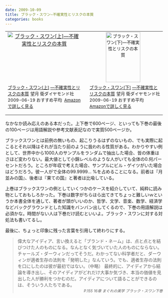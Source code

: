 ```yaml
---
date: 2009-10-09
title: ブラック・スワン—不確実性とリスクの本質
categories: books
---
```

<table border="0" cellpadding="5">
<tbody>
<tr>
<td width="250" align="center" valign="top"><a href="http://www.amazon.co.jp/exec/obidos/ASIN/4478001251/warikiru-22/ref=nosim/" target="_blank"><img class="fig" src="http://ecx.images-amazon.com/images/I/41TNK%2B8fr4L._SL160_.jpg" border="0" alt="ブラック・スワン[上]―不確実性とリスクの本質" /></a></td>
<td width="250" align="center" valign="top"><span style="font-size: 85%;"><a href="http://www.amazon.co.jp/exec/obidos/ASIN/4478008884/warikiru-22/ref=nosim/" target="_blank"><img class="fig" style="border: 0pt none;" src="http://ecx.images-amazon.com/images/I/41wvOZMTryL._SL160_.jpg" border="0" alt="ブラック・スワン[下]―不確実性とリスクの本質" width="110" height="160" /></a></span></td>
</tr>
<tr>
<td valign="top"><span style="font-size: 85%;"><a href="http://www.amazon.co.jp/%E3%83%96%E3%83%A9%E3%83%83%E3%82%AF%E3%83%BB%E3%82%B9%E3%83%AF%E3%83%B3-%E4%B8%8A-%E2%80%95%E4%B8%8D%E7%A2%BA%E5%AE%9F%E6%80%A7%E3%81%A8%E3%83%AA%E3%82%B9%E3%82%AF%E3%81%AE%E6%9C%AC%E8%B3%AA-%E3%83%8A%E3%82%B7%E3%83%BC%E3%83%A0%E3%83%BB%E3%83%8B%E3%82%B3%E3%83%A9%E3%82%B9%E3%83%BB%E3%82%BF%E3%83%AC%E3%83%96/dp/4478001251%3FSubscriptionId%3D15SMZCTB9V8NGR2TW082%26tag%3Dwarikiru-22%26linkCode%3Dxm2%26camp%3D2025%26creative%3D165953%26creativeASIN%3D4478001251" target="_blank">ブラック・スワン[上]</a>
<a href="http://www.amazon.co.jp/%E3%83%96%E3%83%A9%E3%83%83%E3%82%AF%E3%83%BB%E3%82%B9%E3%83%AF%E3%83%B3-%E4%B8%8A-%E2%80%95%E4%B8%8D%E7%A2%BA%E5%AE%9F%E6%80%A7%E3%81%A8%E3%83%AA%E3%82%B9%E3%82%AF%E3%81%AE%E6%9C%AC%E8%B3%AA-%E3%83%8A%E3%82%B7%E3%83%BC%E3%83%A0%E3%83%BB%E3%83%8B%E3%82%B3%E3%83%A9%E3%82%B9%E3%83%BB%E3%82%BF%E3%83%AC%E3%83%96/dp/4478001251%3FSubscriptionId%3D15SMZCTB9V8NGR2TW082%26tag%3Dwarikiru-22%26linkCode%3Dxm2%26camp%3D2025%26creative%3D165953%26creativeASIN%3D4478001251" target="_blank">―不確実性とリスクの本質</a><img src="http://www.assoc-amazon.jp/e/ir?t=warikiru-22&amp;l=ur2&amp;o=9" border="0" alt="" width="1" height="1" />
望月 衛ダイヤモンド社
2009-06-19
おすすめ平均  <img src="http://g-images.amazon.com/images/G/01/detail/stars-3-5.gif" alt="" />
<a href="http://www.amazon.co.jp/%E3%83%96%E3%83%A9%E3%83%83%E3%82%AF%E3%83%BB%E3%82%B9%E3%83%AF%E3%83%B3-%E4%B8%8A-%E2%80%95%E4%B8%8D%E7%A2%BA%E5%AE%9F%E6%80%A7%E3%81%A8%E3%83%AA%E3%82%B9%E3%82%AF%E3%81%AE%E6%9C%AC%E8%B3%AA-%E3%83%8A%E3%82%B7%E3%83%BC%E3%83%A0%E3%83%BB%E3%83%8B%E3%82%B3%E3%83%A9%E3%82%B9%E3%83%BB%E3%82%BF%E3%83%AC%E3%83%96/dp/4478001251%3FSubscriptionId%3D15SMZCTB9V8NGR2TW082%26tag%3Dwarikiru-22%26linkCode%3Dxm2%26camp%3D2025%26creative%3D165953%26creativeASIN%3D4478001251" target="_blank">Amazonで詳しく見る</a>

</span><span style="font-size: 85%;"> </span></td>
<td style="padding-left: 20px;" valign="top"><span style="font-size: 85%;"><a href="http://www.amazon.co.jp/%E3%83%96%E3%83%A9%E3%83%83%E3%82%AF%E3%83%BB%E3%82%B9%E3%83%AF%E3%83%B3-%E4%B8%8B-%E2%80%95%E4%B8%8D%E7%A2%BA%E5%AE%9F%E6%80%A7%E3%81%A8%E3%83%AA%E3%82%B9%E3%82%AF%E3%81%AE%E6%9C%AC%E8%B3%AA-%E3%83%8A%E3%82%B7%E3%83%BC%E3%83%A0%E3%83%BB%E3%83%8B%E3%82%B3%E3%83%A9%E3%82%B9%E3%83%BB%E3%82%BF%E3%83%AC%E3%83%96/dp/4478008884%3FSubscriptionId%3D15SMZCTB9V8NGR2TW082%26tag%3Dwarikiru-22%26linkCode%3Dxm2%26camp%3D2025%26creative%3D165953%26creativeASIN%3D4478008884" target="_blank">ブラック・スワン[下]</a>
<a href="http://www.amazon.co.jp/%E3%83%96%E3%83%A9%E3%83%83%E3%82%AF%E3%83%BB%E3%82%B9%E3%83%AF%E3%83%B3-%E4%B8%8B-%E2%80%95%E4%B8%8D%E7%A2%BA%E5%AE%9F%E6%80%A7%E3%81%A8%E3%83%AA%E3%82%B9%E3%82%AF%E3%81%AE%E6%9C%AC%E8%B3%AA-%E3%83%8A%E3%82%B7%E3%83%BC%E3%83%A0%E3%83%BB%E3%83%8B%E3%82%B3%E3%83%A9%E3%82%B9%E3%83%BB%E3%82%BF%E3%83%AC%E3%83%96/dp/4478008884%3FSubscriptionId%3D15SMZCTB9V8NGR2TW082%26tag%3Dwarikiru-22%26linkCode%3Dxm2%26camp%3D2025%26creative%3D165953%26creativeASIN%3D4478008884" target="_blank">―不確実性とリスクの本質</a><img src="http://www.assoc-amazon.jp/e/ir?t=warikiru-22&amp;l=ur2&amp;o=9" border="0" alt="" width="1" height="1" />
望月 衛ダイヤモンド社
2009-06-19
おすすめ平均 <img src="http://g-images.amazon.com/images/G/01/detail/stars-4-5.gif" alt="" />
<a href="http://www.amazon.co.jp/%E3%83%96%E3%83%A9%E3%83%83%E3%82%AF%E3%83%BB%E3%82%B9%E3%83%AF%E3%83%B3-%E4%B8%8B-%E2%80%95%E4%B8%8D%E7%A2%BA%E5%AE%9F%E6%80%A7%E3%81%A8%E3%83%AA%E3%82%B9%E3%82%AF%E3%81%AE%E6%9C%AC%E8%B3%AA-%E3%83%8A%E3%82%B7%E3%83%BC%E3%83%A0%E3%83%BB%E3%83%8B%E3%82%B3%E3%83%A9%E3%82%B9%E3%83%BB%E3%82%BF%E3%83%AC%E3%83%96/dp/4478008884%3FSubscriptionId%3D15SMZCTB9V8NGR2TW082%26tag%3Dwarikiru-22%26linkCode%3Dxm2%26camp%3D2025%26creative%3D165953%26creativeASIN%3D4478008884" target="_blank">Amazonで詳しく見る</a>

</span><span style="font-size: 85%;"> </span></td>
</tr>
</tbody>
</table>
なかなか読み応えのある本だった。上下巻で600ページ、といっても下巻の最後の100ページは用語解説や参考文献表記なので実質500ページか。

ブラックスワンとは前例の無いもの、起こりうるはずのないもの、でも実際に起こるとそれ以降はそれが当たり前のように扱われる性質がある。わかりやすい例として、世界中から1000人のサンプルをランダムで抽出した場合、皆の体重はさほど変わりない。最大値として小錦レベルのような人がいても全体の0.何パーセントだろう。ところが年収で考えた場合、サンプルにビル・ゲイツがいた場合はどうだろう。彼一人がで全体の99.9999... %を占めることになる。前者は『月並みの国』、後者は『果ての国』と著者は比喩している。

上巻はブラックスワンの例としていくつかのケースを紹介していて、純粋に読み物としておもしろかった。下巻は数字がちらほら出てきてちょっと難しいｗというか本書全体を通して、著者が頭がいいのか、哲学、文学、音楽、数学、経済学などバックグラウンドとした知識をバンバン出してくるので、下巻の用語解説は必須かな。時間がない人は下巻だけ読むといいよ。ブラック・スワンに対する対処法も書いてるし。

最後に、ちょっと印象に残った言葉を引用して終わりにする。
<blockquote>偉大なアイディア、言い換えると「ブランド・ネーム」は、点と点とを結びつけた人のものになる。なんとなく気づいていた人のものにならない。チャールズ・ダーウィンだってそうだ。わかってない科学者だと、ダーウィンが適者生存の法則を「発明した」なんていう。でも、適者生存の法則を口にしたのは彼が最初ではない。（中略）
最終的に、アイディアから結論を導き出し、そのアイディアがどれだけ大事か気づき、本当の価値を見出した人が勝利をつかむのだ。アイディアについて語ることができるのは、そういう人たちである。
<div style="text-align: right; font-style: italic;"><span style="font-size: 85%;">P.155 16章 まぐれの美学 ブラック・スワン下巻</span></div></blockquote>
